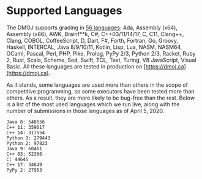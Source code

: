 # Supported Languages

The DMOJ supports grading in [56 languages](https://github.com/VNOI-Admin/judge-server/tree/master/dmoj/executors): Ada, Assembly (x64), Assembly (x86), AWK, Brainf**k, C#, C++03/11/14/17, C, C11, Clang++, Clang, COBOL, CoffeeScript, D, Dart, F#, Forth, Fortran, Go, Groovy, Haskell, INTERCAL, Java 8/9/10/11, Kotlin, Lisp, Lua, NASM, NASM64, OCaml, Pascal, Perl, PHP, Pike, Prolog, PyPy 2/3, Python 2/3, Racket, Ruby 2, Rust, Scala, Scheme, Sed, Swift, TCL, Text, Turing, V8 JavaScript, Visual Basic. All these languages are tested in production on [https://dmoj.ca](https://dmoj.ca).

As it stands, some languages are used more than others in the scope of competitive programming, so some executors have been tested more than others. As a result, they are more likely to be bug-free than the rest. Below is a list of the most used languages which we run live, along with the number of submissions in those languages as of April 5, 2020.

```
Java 8: 548656
C++ 11: 359617
C++ 14: 317554
Python 3: 279443
Python 2: 97823
Java 9: 60461
C++ 03: 52306
C: 44645
C++ 17: 34649
PyPy 2: 27953
```
